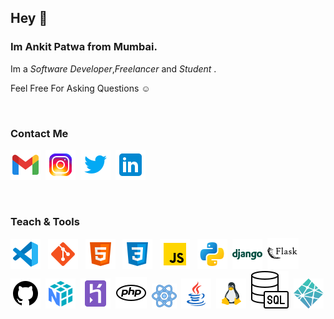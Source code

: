 ## Hey 👋
### Im **Ankit Patwa** from Mumbai.
Im a *Software Developer*,*Freelancer* and *Student* .

Feel Free For Asking Questions ☺

 <br/>

### **Contact Me**
[![Mail](./Contact/1.png)](mailto:admin@cloudhadoop.com)&nbsp;
[![Instagram](./Contact/2.png)](https://www.instagram.com/mr__coolest/?hl=en)&nbsp;
[![Twitter](./Contact/3.png)](https://twitter.com/_MrCoolest)&nbsp;
[![Linkedin](./Contact/4.png)](https://www.linkedin.com/in/ankit-patwa-24b52b200)&nbsp;

<br/>


### **Teach & Tools**

![VsCode](./Tech_&_Tools/1.png) &nbsp;
![Git](./Tech_&_Tools/2.png) &nbsp;
![Html](./Tech_&_Tools/3.png) &nbsp;
![Css](./Tech_&_Tools/4.png) &nbsp;
![JavaScript](./Tech_&_Tools/5.png) &nbsp;
![Python](./Tech_&_Tools/6.png)&nbsp;
![Django](./Tech_&_Tools/7.png)&nbsp;
![Flask](./Tech_&_Tools/8.png)&nbsp;
![Github](./Tech_&_Tools/9.png)&nbsp;
![Numpy](./Tech_&_Tools/10.png)&nbsp;
![Heroku](./Tech_&_Tools/11.png)&nbsp;
![Php](./Tech_&_Tools/12.png)&nbsp;
![React](./Tech_&_Tools/13.png)&nbsp;
![Java](./Tech_&_Tools/14.png)&nbsp;
![Linux](./Tech_&_Tools/15.png)&nbsp;
![Sql](./Tech_&_Tools/16.png)&nbsp;
![Netlify](./Tech_&_Tools/17.png)&nbsp;